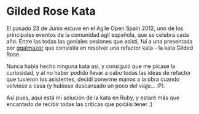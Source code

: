 # Gilded Rose Kata

El pasado 23 de Junio estuve en el Agile Open Spain 2012, uno de los principales eventos de la comunidad ágil española, que se celebra cada año. Entre las todas las geniales sesiones que asistí, fuí a una presentada por [ggalmazor](http://github.com/ggalmazor) que consistía en resolver una refactor kata - la kata Gilded Rose.

Nunca había hecho ninguna kata así, y consiguió que me picase la curiosidad, y al no haber podido llevar a cabo todas las ideas de refactor que tuvieron los asistentes, decidí ponerme manos a la obra cuando volviese a casa (y hubiese descansado un poco del viaje... :P).

Así pues, aqui está mi solución de la kata en Ruby, y estaré más que encantado de recibir todas las críticas que podáis tener :)